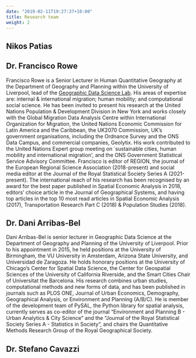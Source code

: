 ```yaml
---
date: "2019-02-11T19:27:37+10:00"
title: Research team
weight: 2
---
```


## Nikos Patias

## Dr. Francisco Rowe

Francisco Rowe is a Senior Lecturer in Human Quantitative Geography at the Department of Geography and Planning within the University of Liverpool, lead of the [Geographic Data Science Lab](https://www.liverpool.ac.uk/geographic-data-science/). His areas of expertise are: internal & international migration; human mobility; and computational social science. He has been invited to present his research at the United Nations Population & Development Division in New York and works closely with the Global Migration Data Analysis Centre within International Organization for Migration, the United Nations Economic Commission for Latin America and the Caribbean, the UK2070 Commission, UK’s government organisations, including the Ordnance Survey and the ONS Data Campus, and commercial companies, Geolytix. His work contributed to the United Nations Expert group meeting on `sustainable cities, human mobility and international migration', and the ONS Government Statistical Service Advisory Committee. Francisco is editor of REGION, the journal of the European Regional Science Association (2018-present) and social media editor at the Journal of the Royal Statistical Society Series A (2021-present). The international reach of his research has been recognised by an award for the best paper published in Spatial Economic Analysis in 2018, editors’ choice article in the Journal of Geographical Systems, and having top articles in the top 10 most read articles in Spatial Economic Analysis (2017), Transportation Research Part C (2018) & Population Studies (2018).

## Dr. Dani Arribas-Bel

Dani Arribas-Bel is senior lecturer in Geographic Data Science at the Department of Geography and Planning of the University of Liverpool. Prior to his appointment in 2015, he held positions at the University of Birmingham, the VU University in Amsterdam, Arizona State University, and Universidad de Zaragoza. He holds honorary positions at the University of Chicago’s Center for Spatial Data Science, the Center for Geospatial Sciences of the University of California Riverside, and the Smart Cities Chair of Universitat the Barcelona. His research combines urban studies, computational methods and new forms of data, and has been published in journals such as PLOS ONE, Journal of Urban Economics, Demography, Geographical Analysis, or Environment and Planning (A/B/C). He is member of the development team of PySAL, the Python library for spatial analysis, currently serves as co-editor of the journal “Environment and Planning B - Urban Analytics & City Science” and the “Journal of the Royal Statistical Society Series A - Statistics in Society”, and chairs the Quantitative Methods Research Group of the Royal Geographical Society.

## Dr. Stefano Cavazzi
